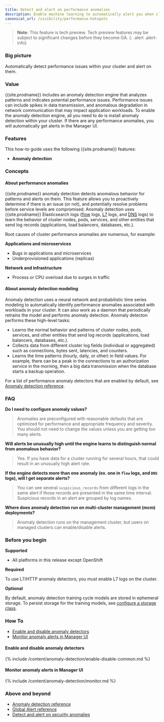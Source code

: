 ```yaml
---
title: Detect and alert on performance anomalies
description: Enable machine learning to automatically alert you when clusters have performance issues. 
canonical_url: /visibility/performance-hotspots
---
```


>**Note**: This feature is tech preview. Tech preview features may be subject to significant changes before they become GA.
{: .alert .alert-info}

### Big picture

Automatically detect performance issues within your cluster and alert on them.

### Value

{{site.prodname}} includes an anomaly detection engine that analyzes patterns and indicates potential performance issues. Performance issues can include spikes in data transmission, and anomalous degradation in network communication that may impact application workloads. To enable the anomaly detection engine, all you need to do is install anomaly detection within your cluster. If there are any performance anomalies, you will automatically get alerts in the Manager UI.

### Features

This how-to guide uses the following {{site.prodname}} features:
- **Anomaly detection** 

### Concepts 

#### About performance anomalies

{{site.prodname}} anomaly detection detects anomalous behavior for patterns and 
alerts on them. This feature allows you to proactively determine if there is an issue (or not), and potentially 
resolve problems before service levels are compromised. Anomaly detection uses {{site.prodname}} Elasticsearch logs 
([flow]({{site.baseurl}}/visibility/elastic/flow) logs, [L7]({{site.baseurl}}/visibility/elastic/l7) logs, and [DNS]({{site.baseurl}}/visibility/elastic/dns) logs) to learn the behavior of cluster nodes, pods, services, and other 
entities that send log records (applications, load balancers, databases, etc.).

Root causes of cluster performance anomalies are numerous, for example:

**Applications and microservices**
- Bugs in applications and microservices
- Underprovisioned applications (replicas)

**Network and infrastructure**
- Process or CPU overload due to surges in traffic 

#### About anomaly detection modeling

Anomaly detection uses a neural network and probabilistic time series modeling to automatically 
identify performance anomalies associated with workloads in your cluster. It can also work as a daemon that 
periodically retrains the model and performs anomaly detection. Anomaly detecton performs these 
high-level tasks:

- Learns the normal behavior and patterns of cluster nodes, pods, services, and other entities that send log records 
(applications, load balancers, databases, etc.).
- Collects data from different cluster log fields (individual or aggregated) such as connections, 
bytes sent, latencies, and counters.
- Learns the time patterns (hourly, daily, or other) in field values. For example, there can be a peak 
in the connections to an authorization service in the morning, then a big data transmission when 
the database starts a backup operation.

For a list of performance anomaly detectors that are enabled by default, see [Anomaly detection reference]({{site.baseurl}}/reference/anomaly-detection/all-detectors#performance-anomaly-detectors).

### FAQ

**Do I need to configure anomaly values?**

>Anomalies are preconfigured with reasonable defaults that are optimized for performance and appropriate frequency and severity. You should not need to change the values unless you are getting too many alerts. 

**Will alerts be unusually high until the engine learns to distinguish normal from anomalous behavior?**

>Yes. If you have data for a cluster running for several hours, that could result in an unusually high alert rate.

**If the engine detects more than one anomaly (ex. one in `flow` logs, and `DNS` logs), will I get separate alerts?**

>You can see several `suspicious_records` from different logs in the same alert if those records are presented in 
> the same time interval. Suspicious records in an alert are grouped by log names.

**Where does anomaly detection run on multi-cluster management (mcm) deployments?**

>Anomaly detection runs on the management cluster, but users on managed clusters can enable/disable alerts. 


### Before you begin

**Supported**

- All platforms in this release except OpenShift

**Required**

To use L7/HTTP anomaly detectors, you must enable L7 logs on the cluster.

**Optional**

By default, anomaly detection training cycle models are stored in ephemeral storage.
To persist storage for the training models, see [configure a storage class]({{site.baseurl}}/threat/anomaly-detection/storage).


### How To

- [Enable and disable anomaly detectors](#enable-and-disable-anomaly-detectors)
- [Monitor anomaly alerts in Manager UI](#monitor-anomaly-alerts-in-manager-ui)

#### Enable and disable anomaly detectors

{% include /content/anomaly-detection/enable-disable-common.md %}

#### Monitor anomaly alerts in Manager UI

{% include /content/anomaly-detection/monitor.md %}

### Above and beyond

- [Anomaly detection reference]({{site.baseurl}}/reference/anomaly-detection/all-detectors)
- [Global Alert reference]({{site.baseurl}}/reference/resources/globalalert)
- [Detect and alert on security anomalies]({{site.baseurl}}/threat/anomaly-detection/security-anomalies)
